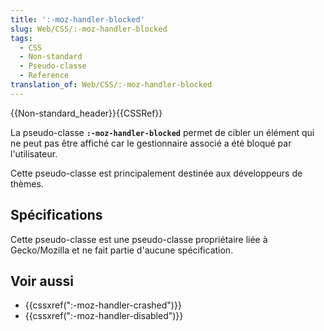 ```yaml
---
title: ':-moz-handler-blocked'
slug: Web/CSS/:-moz-handler-blocked
tags:
  - CSS
  - Non-standard
  - Pseudo-classe
  - Reference
translation_of: Web/CSS/:-moz-handler-blocked
---
```

{{Non-standard_header}}{{CSSRef}}

La pseudo-classe **`:-moz-handler-blocked`** permet de cibler un élément qui ne peut pas être affiché car le gestionnaire associé a été bloqué par l'utilisateur.

Cette pseudo-classe est principalement destinée aux développeurs de thèmes.

## Spécifications

Cette pseudo-classe est une pseudo-classe propriétaire liée à Gecko/Mozilla et ne fait partie d'aucune spécification.

## Voir aussi

- {{cssxref(":-moz-handler-crashed")}}
- {{cssxref(":-moz-handler-disabled")}}
